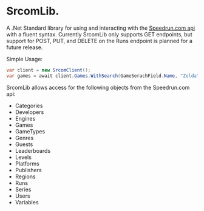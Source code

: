 # SrcomLib.
A .Net Standard library for using and interacting with the [Speedrun.com api](https://github.com/speedruncomorg/api) with a fluent syntax.  Currently SrcomLib only supports GET endpoints, but support for POST, PUT, and DELETE on the Runs endpoint is planned for a future release.

Simple Usage:

```cs
var client = new SrcomClient();
var games = await client.Games.WithSearch(GameSerachField.Name, "Zelda").ExecuteSearchAsync();
```

SrcomLib allows access for the following objects from the Speedrun.com api:
* Categories
* Developers
* Engines
* Games
* GameTypes
* Genres
* Guests
* Leaderboards
* Levels
* Platforms
* Publishers
* Regions
* Runs
* Series
* Users
* Variables
